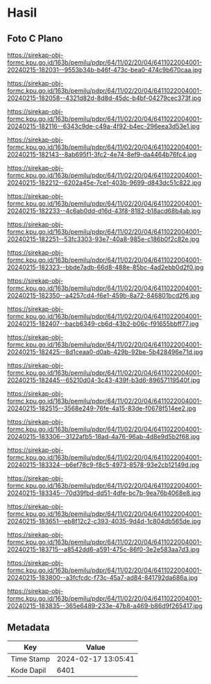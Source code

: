# Hasil

## Foto C Plano

https://sirekap-obj-formc.kpu.go.id/163b/pemilu/pdpr/64/11/02/20/04/6411022004001-20240215-182031--9553b34b-b46f-473c-bea0-474c9b670caa.jpg

https://sirekap-obj-formc.kpu.go.id/163b/pemilu/pdpr/64/11/02/20/04/6411022004001-20240215-182058--4321d82d-8d8d-45dc-b4bf-04279cec373f.jpg

https://sirekap-obj-formc.kpu.go.id/163b/pemilu/pdpr/64/11/02/20/04/6411022004001-20240215-182116--6343c9de-c49a-4f92-b4ec-296eea3d53e1.jpg

https://sirekap-obj-formc.kpu.go.id/163b/pemilu/pdpr/64/11/02/20/04/6411022004001-20240215-182143--8ab695f1-3fc2-4e74-8ef9-da4464b76fc4.jpg

https://sirekap-obj-formc.kpu.go.id/163b/pemilu/pdpr/64/11/02/20/04/6411022004001-20240215-182212--6202a45e-7ce1-403b-9699-d843dc51c822.jpg

https://sirekap-obj-formc.kpu.go.id/163b/pemilu/pdpr/64/11/02/20/04/6411022004001-20240215-182233--4c6ab0dd-d16d-43f8-8182-b18acd68b4ab.jpg

https://sirekap-obj-formc.kpu.go.id/163b/pemilu/pdpr/64/11/02/20/04/6411022004001-20240215-182251--53fc3303-93e7-40a8-985e-c186b0f2c82e.jpg

https://sirekap-obj-formc.kpu.go.id/163b/pemilu/pdpr/64/11/02/20/04/6411022004001-20240215-182323--bbde7adb-66d8-488e-85bc-4ad2ebb0d2f0.jpg

https://sirekap-obj-formc.kpu.go.id/163b/pemilu/pdpr/64/11/02/20/04/6411022004001-20240215-182350--a4257cd4-f6e1-459b-8a72-846801bcd2f6.jpg

https://sirekap-obj-formc.kpu.go.id/163b/pemilu/pdpr/64/11/02/20/04/6411022004001-20240215-182407--bacb6349-cb6d-43b2-b06c-f91655bbff77.jpg

https://sirekap-obj-formc.kpu.go.id/163b/pemilu/pdpr/64/11/02/20/04/6411022004001-20240215-182425--8d1ceaa0-d0ab-429b-92be-5b428496e71d.jpg

https://sirekap-obj-formc.kpu.go.id/163b/pemilu/pdpr/64/11/02/20/04/6411022004001-20240215-182445--65210d04-3c43-439f-b3d6-89657119540f.jpg

https://sirekap-obj-formc.kpu.go.id/163b/pemilu/pdpr/64/11/02/20/04/6411022004001-20240215-182515--3568e249-76fe-4a15-83de-f0678f514ee2.jpg

https://sirekap-obj-formc.kpu.go.id/163b/pemilu/pdpr/64/11/02/20/04/6411022004001-20240215-183306--3122afb5-18ad-4a76-96ab-4d8e9d5b2f68.jpg

https://sirekap-obj-formc.kpu.go.id/163b/pemilu/pdpr/64/11/02/20/04/6411022004001-20240215-183324--b6ef78c9-f8c5-4973-8578-93e2cb12149d.jpg

https://sirekap-obj-formc.kpu.go.id/163b/pemilu/pdpr/64/11/02/20/04/6411022004001-20240215-183345--70d39fbd-dd51-4dfe-bc7b-9ea76b4068e8.jpg

https://sirekap-obj-formc.kpu.go.id/163b/pemilu/pdpr/64/11/02/20/04/6411022004001-20240215-183651--eb8f12c2-c393-4035-9d4d-1c804db565de.jpg

https://sirekap-obj-formc.kpu.go.id/163b/pemilu/pdpr/64/11/02/20/04/6411022004001-20240215-183715--a8542dd6-a591-475c-86f0-3e2e583aa7d3.jpg

https://sirekap-obj-formc.kpu.go.id/163b/pemilu/pdpr/64/11/02/20/04/6411022004001-20240215-183800--a3fcfcdc-f73c-45a7-ad84-841792da686a.jpg

https://sirekap-obj-formc.kpu.go.id/163b/pemilu/pdpr/64/11/02/20/04/6411022004001-20240215-183835--365e6489-233e-47b8-a469-b86d9f265417.jpg


## Metadata

| Key        | Value               |
| ---------- | ------------------- |
| Time Stamp | 2024-02-17 13:05:41 |
| Kode Dapil | 6401                |



